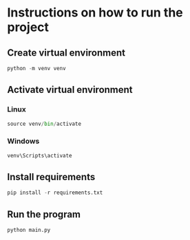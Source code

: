# Instructions on how to run the project

## Create virtual environment
```python
python -m venv venv
```

## Activate virtual environment
### Linux
```python
source venv/bin/activate
```

### Windows
```python
venv\Scripts\activate
```

## Install requirements
```python
pip install -r requirements.txt
```

## Run the program
```python
python main.py
```
